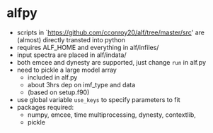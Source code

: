# alfpy
* scripts in `https://github.com/cconroy20/alf/tree/master/src' 
  are (almost) directly transted into python
* requires ALF_HOME and everything in alf/infiles/
* input spectra are placed in alf/indata/
* both emcee and dynesty are supported, just change `run` in alf.py
* need to pickle a large model array 
    - included in alf.py 
    - about 3hrs dep on imf_type and data 
    - (based on setup.f90) 
* use global variable `use_keys` to specify parameters to fit
* packages required: 
    - numpy, emcee, time multiprocessing, dynesty, contextlib,
    - pickle


